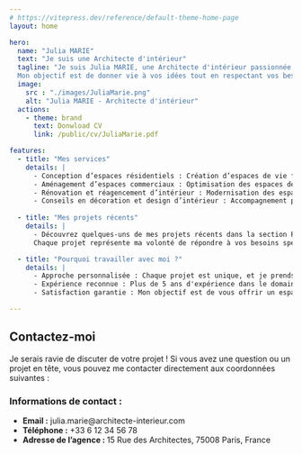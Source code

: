 ```yaml
---
# https://vitepress.dev/reference/default-theme-home-page
layout: home

hero:
  name: "Julia MARIE"
  text: "Je suis une Architecte d'intérieur"
  tagline: "Je suis Julia MARIE, une Architecte d'intérieur passionnée par la création d'espaces fonctionnels et élégants.
  Mon objectif est de donner vie à vos idées tout en respectant vos besoins et vos envies."
  image:
    src : "./images/JuliaMarie.png"
    alt: "Julia MARIE - Architecte d'intérieur"
  actions:
    - theme: brand
      text: Donwload CV
      link: /public/cv/JuliaMarie.pdf

features:
  - title: "Mes services"
    details: |
      - Conception d’espaces résidentiels : Création d’espaces de vie fonctionnels et esthétiques. <br>
      - Aménagement d’espaces commerciaux : Optimisation des espaces de travail ou de vente pour maximiser l’expérience client.<br>
      - Rénovation et réagencement d’intérieur : Modernisation des espaces pour répondre aux besoins actuels.<br>
      - Conseils en décoration et design d’intérieur : Accompagnement personnalisé pour rendre votre intérieur unique.<br>
  
  - title: "Mes projets récents"
    details: |
      - Découvrez quelques-uns de mes projets récents dans la section Portfolio.
      Chaque projet représente ma volonté de répondre à vos besoins spécifiques tout en apportant une touche unique à votre espace.

  - title: "Pourquoi travailler avec moi ?"
    details: |
      - Approche personnalisée : Chaque projet est unique, et je prends le temps de comprendre vos envies.<br>
      - Expérience reconnue : Plus de 5 ans d'expérience dans le domaine de l'architecture d'intérieur.<br>
      - Satisfaction garantie : Mon objectif est de vous offrir un espace qui vous ressemble et qui répond à vos attentes.<br><br>

---
```


<h2> Contactez-moi</h2>

Je serais ravie de discuter de votre projet !
Si vous avez une question ou un projet en tête, vous pouvez me contacter directement aux coordonnées suivantes :

<h3>Informations de contact :</h3>
<ul>
  <li><strong>Email :</strong> julia.marie@architecte-interieur.com</li>
  <li><strong>Téléphone :</strong> +33 6 12 34 56 78</li>
  <li><strong>Adresse de l’agence : </strong>15 Rue des Architectes, 75008 Paris, France</li>
</ul>


